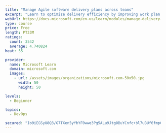 ```yaml
---
title: "Manage Agile software delivery plans across teams"
excerpt: "Learn to optimize delivery efficiency by improving work plan visibility across teams."
webUrl: https://docs.microsoft.com/en-us/learn/modules/manage-delivery-plans/
type: course
price: Free
length: PT33M
ratings:
  count: 3542
  average: 4.740824
heat: 55

provider:
  name: Microsoft Learn
  domain: microsoft.com
  images:
    - url: /assets/images/organizations/microsoft.com-50x50.jpg
      width: 50
      height: 50

levels:
  - Beginner

topics:
  - DevOps

secured: "Io9iEGSyU8Q3/G7TXen5yYbYF0wwe3Pg5ALu9JtgOBuYCnfc+bl7uBUf6fmpG5r5AZC8aW/5odubnwG7WZTyACUrIKx4sEwfbpDORh5hUinU9PQAGytAMdos+rUN8G9ebP7iGq6qzYcHfo4/ruiTh8D9N0evlvNNStKrEn1xyKZq7l7L7OWN8BZ13zkFcwtd9h2mLecm5nVpFbXqJ4VLa815lRU5OzEDdh+obqXA5ncaG+UUnWFDCMNlemU5bI1grcmAbvBEYYDWQ0MH7+Zjqj+oTmNNUtlZyQD/44MEyrhTZW+z/OiYjhAhxphX4EOmkXvZ3u2DtiGm/5gKhd5eK3m7abftqWoDG+4ZIDb/eNXE37YLvVt6C5y84V5eJhLTlf6kN5wmsI65g9us758AHw05P/4N6vXDtDmbNnCJN+s=;GaaNhv1hVTk5dONwfCiLCQ=="
---
```


